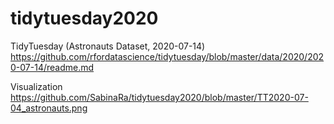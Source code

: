 # tidytuesday2020

TidyTuesday (Astronauts Dataset, 2020-07-14)
https://github.com/rfordatascience/tidytuesday/blob/master/data/2020/2020-07-14/readme.md

Visualization
https://github.com/SabinaRa/tidytuesday2020/blob/master/TT2020-07-04_astronauts.png
